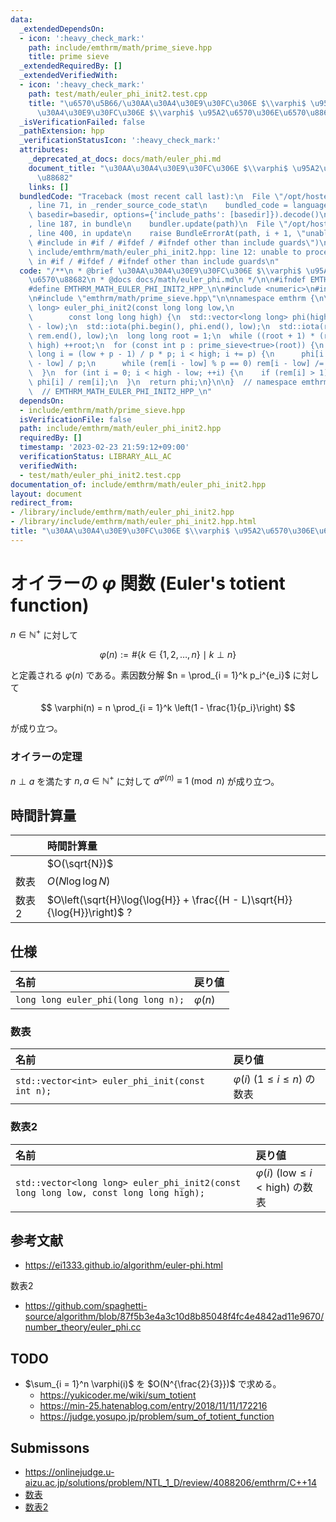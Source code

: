 ```yaml
---
data:
  _extendedDependsOn:
  - icon: ':heavy_check_mark:'
    path: include/emthrm/math/prime_sieve.hpp
    title: prime sieve
  _extendedRequiredBy: []
  _extendedVerifiedWith:
  - icon: ':heavy_check_mark:'
    path: test/math/euler_phi_init2.test.cpp
    title: "\u6570\u5B66/\u30AA\u30A4\u30E9\u30FC\u306E $\\varphi$ \u95A2\u6570/\u30AA\
      \u30A4\u30E9\u30FC\u306E $\\varphi$ \u95A2\u6570\u306E\u6570\u88682"
  _isVerificationFailed: false
  _pathExtension: hpp
  _verificationStatusIcon: ':heavy_check_mark:'
  attributes:
    _deprecated_at_docs: docs/math/euler_phi.md
    document_title: "\u30AA\u30A4\u30E9\u30FC\u306E $\\varphi$ \u95A2\u6570\u306E\u6570\
      \u88682"
    links: []
  bundledCode: "Traceback (most recent call last):\n  File \"/opt/hostedtoolcache/Python/3.9.16/x64/lib/python3.9/site-packages/onlinejudge_verify/documentation/build.py\"\
    , line 71, in _render_source_code_stat\n    bundled_code = language.bundle(stat.path,\
    \ basedir=basedir, options={'include_paths': [basedir]}).decode()\n  File \"/opt/hostedtoolcache/Python/3.9.16/x64/lib/python3.9/site-packages/onlinejudge_verify/languages/cplusplus.py\"\
    , line 187, in bundle\n    bundler.update(path)\n  File \"/opt/hostedtoolcache/Python/3.9.16/x64/lib/python3.9/site-packages/onlinejudge_verify/languages/cplusplus_bundle.py\"\
    , line 400, in update\n    raise BundleErrorAt(path, i + 1, \"unable to process\
    \ #include in #if / #ifdef / #ifndef other than include guards\")\nonlinejudge_verify.languages.cplusplus_bundle.BundleErrorAt:\
    \ include/emthrm/math/euler_phi_init2.hpp: line 12: unable to process #include\
    \ in #if / #ifdef / #ifndef other than include guards\n"
  code: "/**\n * @brief \u30AA\u30A4\u30E9\u30FC\u306E $\\varphi$ \u95A2\u6570\u306E\
    \u6570\u88682\n * @docs docs/math/euler_phi.md\n */\n\n#ifndef EMTHRM_MATH_EULER_PHI_INIT2_HPP_\n\
    #define EMTHRM_MATH_EULER_PHI_INIT2_HPP_\n\n#include <numeric>\n#include <vector>\n\
    \n#include \"emthrm/math/prime_sieve.hpp\"\n\nnamespace emthrm {\n\nstd::vector<long\
    \ long> euler_phi_init2(const long long low,\n                               \
    \        const long long high) {\n  std::vector<long long> phi(high - low), rem(high\
    \ - low);\n  std::iota(phi.begin(), phi.end(), low);\n  std::iota(rem.begin(),\
    \ rem.end(), low);\n  long long root = 1;\n  while ((root + 1) * (root + 1) <\
    \ high) ++root;\n  for (const int p : prime_sieve<true>(root)) {\n    for (long\
    \ long i = (low + p - 1) / p * p; i < high; i += p) {\n      phi[i - low] -= phi[i\
    \ - low] / p;\n      while (rem[i - low] % p == 0) rem[i - low] /= p;\n    }\n\
    \  }\n  for (int i = 0; i < high - low; ++i) {\n    if (rem[i] > 1) phi[i] -=\
    \ phi[i] / rem[i];\n  }\n  return phi;\n}\n\n}  // namespace emthrm\n\n#endif\
    \  // EMTHRM_MATH_EULER_PHI_INIT2_HPP_\n"
  dependsOn:
  - include/emthrm/math/prime_sieve.hpp
  isVerificationFile: false
  path: include/emthrm/math/euler_phi_init2.hpp
  requiredBy: []
  timestamp: '2023-02-23 21:59:12+09:00'
  verificationStatus: LIBRARY_ALL_AC
  verifiedWith:
  - test/math/euler_phi_init2.test.cpp
documentation_of: include/emthrm/math/euler_phi_init2.hpp
layout: document
redirect_from:
- /library/include/emthrm/math/euler_phi_init2.hpp
- /library/include/emthrm/math/euler_phi_init2.hpp.html
title: "\u30AA\u30A4\u30E9\u30FC\u306E $\\varphi$ \u95A2\u6570\u306E\u6570\u88682"
---
```

# オイラーの $\varphi$ 関数 (Euler's totient function)

$n \in \mathbb{N}^+$ に対して

$$
  \varphi(n) \mathrel{:=} \# \lbrace k \in \lbrace 1, 2, \ldots, n \rbrace \mid k \perp n \rbrace
$$

と定義される $\varphi(n)$ である。素因数分解 $n = \prod_{i = 1}^k p_i^{e_i}$ に対して

$$
  \varphi(n) = n \prod_{i = 1}^k \left(1 - \frac{1}{p_i}\right)
$$

が成り立つ。


### オイラーの定理

$n \perp a$ を満たす $n, a \in \mathbb{N}^+$ に対して $a^{\varphi(n)} \equiv 1 \pmod{n}$ が成り立つ。


## 時間計算量

||時間計算量|
|:--|:--|
||$O(\sqrt{N})$|
|数表|$O(N\log{\log{N}})$|
|数表2|$O\left(\sqrt{H}\log{\log{H}} + \frac{(H - L)\sqrt{H}}{\log{H}}\right)$ ?|


## 仕様

|名前|戻り値|
|:--|:--|
|`long long euler_phi(long long n);`|$\varphi(n)$|

### 数表

|名前|戻り値|
|:--|:--|
|`std::vector<int> euler_phi_init(const int n);`|$\varphi(i)$ ($1 \leq i \leq n$) の数表|

### 数表2

|名前|戻り値|
|:--|:--|
|`std::vector<long long> euler_phi_init2(const long long low, const long long high);`|$\varphi(i)$ ($\mathrm{low} \leq i < \mathrm{high}$) の数表|


## 参考文献

- https://ei1333.github.io/algorithm/euler-phi.html

数表2
- https://github.com/spaghetti-source/algorithm/blob/87f5b3e4a3c10d8b85048f4fc4e4842ad11e9670/number_theory/euler_phi.cc


## TODO

- $\sum_{i = 1}^n \varphi(i)$ を $O(N^{\frac{2}{3}})$ で求める。
  - https://yukicoder.me/wiki/sum_totient
  - https://min-25.hatenablog.com/entry/2018/11/11/172216
  - https://judge.yosupo.jp/problem/sum_of_totient_function


## Submissons

- https://onlinejudge.u-aizu.ac.jp/solutions/problem/NTL_1_D/review/4088206/emthrm/C++14
- [数表](https://onlinejudge.u-aizu.ac.jp/solutions/problem/NTL_1_D/review/4088232/emthrm/C++14)
- [数表2](https://onlinejudge.u-aizu.ac.jp/solutions/problem/NTL_1_D/review/4088268/emthrm/C++14)
